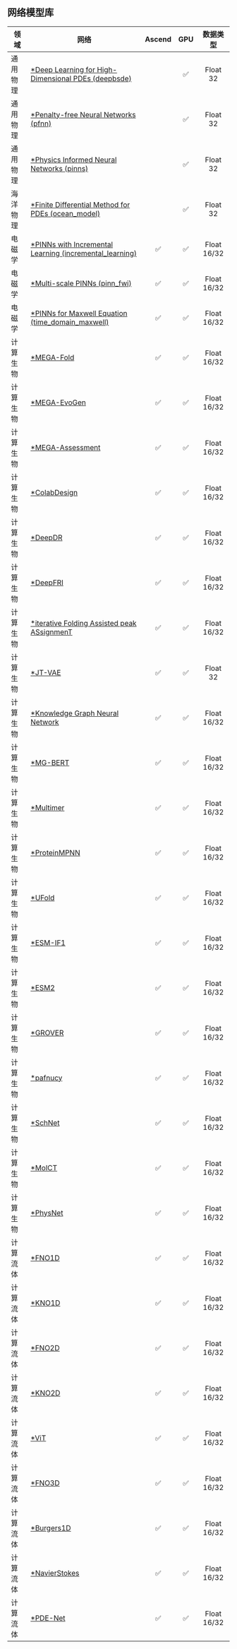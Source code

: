 ## 网络模型库

| 领域    | 网络                                                                                                                                      | Ascend | GPU |    数据类型     |
|-------|-----------------------------------------------------------------------------------------------------------------------------------------|:------:|:---:|:-----------:|
| 通用物理  | [*Deep Learning for High-Dimensional PDEs (deepbsde)](https://gitee.com/mindspore/models/tree/master/research/hpc/deepbsde/README.md)   |        |  ✅  |  Float 32   |
| 通用物理  | [*Penalty-free Neural Networks (pfnn)](https://gitee.com/mindspore/models/tree/master/research/hpc/pfnn/README_CN.md)                   |        |  ✅  |  Float 32   |
| 通用物理  | [*Physics Informed Neural Networks (pinns)](https://gitee.com/mindspore/models/tree/master/research/hpc/pinns/README_CN.md)             |        |  ✅  |  Float 32   |
| 海洋物理  | [*Finite Differential Method for PDEs (ocean_model)](https://gitee.com/mindspore/models/tree/master/research/hpc/ocean_model/README.md) |        |  ✅  |  Float 32   |
| 电磁学   | [*PINNs with Incremental Learning (incremental_learning)](./MindElec/examples/physics_driven/incremental_learning/README_CN.md)        |   ✅    |  ✅  | Float 16/32 |
| 电磁学   | [*Multi-scale PINNs (pinn_fwi)](./MindElec/examples/physics_driven/pinnFWI/README.md)                                                  |   ✅    |  ✅  | Float 16/32 |
| 电磁学   | [*PINNs for Maxwell Equation (time_domain_maxwell)](./MindElec/examples/physics_driven/time_domain_maxwell/README_CN.md)               |   ✅    |  ✅  | Float 16/32 |
| 计算生物 | [*MEGA-Fold](./MindSPONGE/applications/MEGAProtein/README_CN.md)         |   ✅   | ✅ | Float 16/32 |
| 计算生物 | [*MEGA-EvoGen](./MindSPONGE/applications/MEGAProtein/README_CN.md)       |   ✅   | ✅ | Float 16/32 |
| 计算生物 | [*MEGA-Assessment](./MindSPONGE/applications/MEGAProtein/README_CN.md)   |   ✅   | ✅ | Float 16/32 |
| 计算生物 | [*ColabDesign](./MindSPONGE/applications/research/Colabdesign)           |   ✅   | ✅ | Float 16/32 |
| 计算生物 | [*DeepDR](./MindSPONGE/applications/research/DeepDR/README.md)           |   ✅   | ✅ | Float 16/32 |
| 计算生物 | [*DeepFRI](./MindSPONGE/applications/research/DeepFRI/README_CN.md)      |   ✅   | ✅ | Float 16/32 |
| 计算生物 | [*iterative Folding Assisted peak ASsignmenT](./MindSPONGE/applications/research/FAAST/README_CN.md)          |   ✅   | ✅ | Float 16/32 |
| 计算生物 | [*JT-VAE](./MindSPONGE/applications/research/JT-VAE/README.md)           |   ✅   | ✅ |  Float 32  |
| 计算生物 | [*Knowledge Graph Neural Network](./MindSPONGE/applications/research/KGNN/README.md)               |   ✅   | ✅ | Float 16/32 |
| 计算生物 | [*MG-BERT](https://gitee.com/mindspore/mindscience/blob/master/MindSPONGE/applications/research/MG_BERT/README.md)         |   ✅   | ✅ | Float 16/32 |
| 计算生物 | [*Multimer](./MindSPONGE/applications/research/Multimer/README.md)       |   ✅   | ✅ | Float 16/32 |
| 计算生物 | [*ProteinMPNN](./MindSPONGE/applications/research/ProteinMPNN/README.md) |   ✅   | ✅ | Float 16/32 |
| 计算生物 | [*UFold](./MindSPONGE/applications/research/UFold/README_CN.md)          |   ✅   | ✅ | Float 16/32 |
| 计算生物 | [*ESM-IF1](./MindSPONGE/applications/research/esm/README_CN.md)              |   ✅   | ✅ | Float 16/32 |
| 计算生物 | [*ESM2]()              |   ✅   | ✅ | Float 16/32 |
| 计算生物 | [*GROVER](./MindSPONGE/applications/research/grover/README.md)           |   ✅   | ✅ | Float 16/32 |
| 计算生物 | [*pafnucy](./MindSPONGE/applications/research/pafnucy/README.md)         |   ✅   | ✅ | Float 16/32 |
| 计算生物 | [*SchNet](./MindSPONGE/cybertron/)              |   ✅   | ✅ | Float 16/32 |
| 计算生物 | [*MolCT](./MindSPONGE/cybertron/)              |   ✅   | ✅ | Float 16/32 |
| 计算生物 | [*PhysNet](./MindSPONGE/cybertron/)              |   ✅   | ✅ | Float 16/32 |
| 计算流体 | [*FNO1D](./MindFlow/applications/data_driven/burgers_fno/README_CN.md)              |   ✅   | ✅ | Float 16/32 |
| 计算流体 | [*KNO1D](./MindFlow/applications/data_driven/burgers_kno/README_CN.md)              |   ✅   | ✅ | Float 16/32 |
| 计算流体 | [*FNO2D](./MindFlow/applications/data_driven/navier_stokes_fno/README_CN.md)              |   ✅   | ✅ | Float 16/32 |
| 计算流体 | [*KNO2D](./MindFlow/applications/data_driven/navier_stokes_kno/README_CN.md)              |   ✅   | ✅ | Float 16/32 |
| 计算流体 | [*ViT](./MindFlow/applications/data_driven/airfoil/2D_steady/README_CN.md)              |   ✅   | ✅ | Float 16/32 |
| 计算流体 | [*FNO3D](./MindFlow/applications/data_driven/navier_stokes_3d_fno/README_CN.md)              |   ✅   | ✅ | Float 16/32 |
| 计算流体 | [*Burgers1D](./MindFlow/applications/physics_driven/Burgers/README_CN.md)              |   ✅   | ✅ | Float 16/32 |
| 计算流体 | [*NavierStokes](./MindFlow/applications/physics_driven/cylinder_flow/README_CN.md)              |   ✅   | ✅ | Float 16/32 |
| 计算流体 | [*PDE-Net](./MindFlow/applications/data_mechanism_fusion/variant_linear_coe_pde_net/README_CN.md)    |   ✅   | ✅ | Float 16/32 |